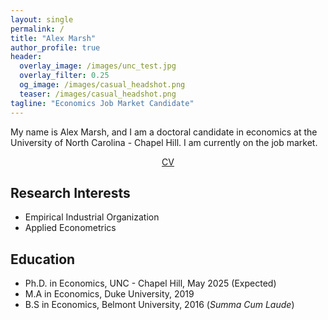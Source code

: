 ```yaml
---
layout: single
permalink: /
title: "Alex Marsh"
author_profile: true
header:
  overlay_image: /images/unc_test.jpg
  overlay_filter: 0.25
  og_image: /images/casual_headshot.png
  teaser: /images/casual_headshot.png
tagline: "Economics Job Market Candidate"
---
```


My name is Alex Marsh, and I am a doctoral candidate in economics at the University of North Carolina - Chapel Hill. I am currently on the job market.

<center> <!-- <a href="https://alexmarsh.io/files/AlexMarshJMP.pdf" class="btn btn--primary btn--large">Job Market Paper</a> &nbsp; &nbsp; &nbsp; --> <a href="https://alexmarsh.io/files/AlexMarshCV.pdf" class="btn btn--primary btn--large">CV</a></center>

## Research Interests
- Empirical Industrial Organization
- Applied Econometrics

## Education
- Ph.D. in Economics, UNC - Chapel Hill, May 2025 (Expected)
- M.A in Economics, Duke University, 2019
- B.S in Economics, Belmont University, 2016 (*Summa Cum Laude*)